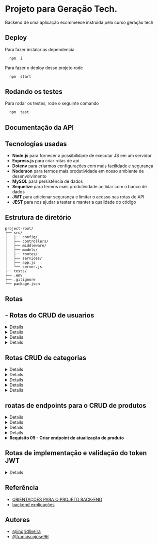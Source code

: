 
# Projeto para Geração Tech.



Backend de uma aplicação ecommeece  instruida pelo curso geração tech


## Deploy

Para fazer instalar as dependencia 
```bash
  npm  i
```


Para fazer o deploy desse projeto rode

```bash
  npm  start
```


## Rodando os testes

Para rodar os testes, rode o seguinte comando

```bash
  npm  test
```





## Documentação da API


## Tecnologias usadas


- **Node.js** para fornecer a possibilidade de executar JS em um servidor
- **Express.js** para criar rotas de api
- **Dotenv** para criarmos configurações com mais facilidade e segurança
- **Nodemon** para termos mais produtividade em nosso ambiente de desenvolvimento
- **MySQL** para persistência de dados
- **Sequelize** para termos mais produtividade ao lidar com o banco de dados 
- **JWT** para adicionar segurança e limitar o acesso nas rotas de API
- **JEST** para nos ajudar a testar e manter a qualidade do código

## Estrutura de diretório
```
project-root/
├── src/
│   ├── config/
│   ├── controllers/
│   ├── middleware/
│   ├── models/
│   ├── routes/
│   ├── services/
│   ├── app.js
│   └── server.js
├── tests/
├── .env
├── .gitignore
└── package.json
```





## Rotas


## - Rotas do CRUD de usuarios

<details>
 
  
- GET /v1/user/:id

**Response body**
```json
{
  "id": 1,
  "firstname": "user firstname",
  "surname": "user surname",
  "email": "user@mail.com"
}  
```
</details>


<details>
  
  
- POST /v1/user



**Payload**

```json
{
  "firstname": "user firstname",
  "surname": "user surname",
  "email": "user@mail.com",
  "password": "123@123",
  "confirmPassword": "123@123",
}  
```

</details>

<details>


  - PUT /v1/user/:id

**Headers**
- Content-type: application/json

**Payload**
```json
{
  "firstname": "user firstname",
  "surname": "user surname",
  "email": "user@mail.com",
}  
```


</details>


<details>
 

- DELETE /v1/user/:id



</details>

## Rotas CRUD de categorias

<details>
 

- GET /v1/category/search

**Query params**
  - `limit=-1`
    - Query string para definir o limit de itens por página
    - Use `-1` como valor para buscar todos os itens
    - Padrão: 12
  - `page=1`
    - Query string para definir a paginação dos dados retornados
    - Quando `limit` receber `-1` a opção de `page` não tem nenhum efeito no resultado da busca e pode ser omitida da query string
    - Padrão: 1
  - `fields=name,slug`
    - Query string para limitar quais campos serão retornados
  - `use_in_menu=true`
    - Query string para filtrar apenas as categorias que podem aparecer no menu

**Response body**
```json
{
  "data": [
    {
      "id": 1,
      "name": "Shoes",
      "slug": "shoes",
      "use_in_menu": true
    },
    {
      "id": 2,
      "name": "Offers",
      "slug": "offers",
      "use_in_menu": true
    },
    {
      "id": 3,
      "name": "Black Friday",
      "slug": "black-friday",
      "use_in_menu": false
    }
  ],
  "total": 10,
  "limit": -1,
  "page": 1
}  
```


</details>

<details>
 
- GET /v1/category/:id

**Response body**
```json
{
  "id": 1,
  "name": "Shoes",
  "slug": "shoes",
  "use_in_menu": true
}  
```

**Response Status Code**
- 200 OK - Deve ser retornado quando a requisição foi bem sucedida
- 404 Not Found - Deve ser retornado quando o recurso solicitado não existe
</details>


<details>


- POST /v1/category



**Payload**

```json
{
  "name": "Shoes",
  "slug": "shoes",
  "use_in_menu": true
}  
```


</details>

<details>
 

- PUT /v1/category/:id

**Headers**
- Content-type: application/json

**Payload**
```json
{
  "name": "Shoes",
  "slug": "shoes",
  "use_in_menu": true
} 
```

</details>

<details>
  

- DELETE /v1/category/:id


</details>

## roatas de  endpoints para o CRUD de produtos

<details>


- GET /v1/product/search

**Query params**
  - `limit=30`
    - Query string para definir o limit de itens por página
    - Use `-1` como valor para buscar todos os itens
    - Padrão: 12
  - `page=2`
    - Query string para definir a paginação dos dados retornados
    - Quando `limit` receber `-1` a opção de `page` não tem nenhum efeito no resultado da busca e pode ser omitida da query string
    - Padrão: 1
  - `fields=name,images,price`
    - Query string para limitar quais campos serão retornados
  - `match=Tênis`
    - Query string usada para filtrar o resultado de produtos por um termo que combine com o nome ou descrição do produto
  - `category_ids=15,24`
    - Query string usada para filtrar o resultado de produtos pelo ID das categorias
  - `price-range=100-200`
    - Query string para filtrar o resultado de produtos por uma determinada "janela" de preços 
  - `option[45]=GG,PP`
    - Query string para filtrar o resultado de produtos pelo valor das opções disponíveis

**Response body**
```json
{
  "data": [
    {
      "id": 1,
      "enabled": true,
      "name": "Produto 01",
      "slug": "produto-01",
      "stock": 10,
      "description": "Descrição do produto 01",
      "price": 119.90,
      "price_with_discount": 99.90,
      "category_ids": [1, 15, 24, 68],
      "images": [
        {
          "id": 1,
          "path": "https://store.com/media/product-01/image-01.png"
        },
        {
          "id": 2,
          "path": "https://store.com/media/product-01/image-02.png"
        },
        {
          "id": 3,
          "path": "https://store.com/media/product-01/image-02.jpg"
        }
      ],
      "options": [
        { 
          "id": 1
          ... 
        },
        { 
          "id": 2
          ... 
        }
      ]
    }
  ],
  "total": 120,
  "limit": 12,
  "page": 1,
}  
```

</details>

<details>
  

- GET /v1/product/:id

**Response body**
```json
{
  "id": 1,
  "enabled": true,
  "name": "Produto 01",
  "slug": "product-01",
  "stock": 10,
  "description": "Descrição do produto 01",
  "price": 119.90,
  "price_with_discount": 99.90,
  "category_ids": [1, 15, 24, 68],
  "images": [
    {
      "id": 1,
      "content": "https://store.com/media/product-01/image-01.png"
    },
    {
      "id": 2,
      "path": "https://store.com/media/product-01/image-02.png"
    },
    {
      "id": 3,
      "path": "https://store.com/media/product-01/image-02.jpg"
    }
  ],
  "options": [
    { 
      "id": 1
      ... 
    },
    { 
      "id": 2
      ... 
    }
  ]
}  
```

**Response Status Code**
- 200 OK - Deve ser retornado quando a requisição foi bem sucedida
- 404 Not Found - Deve ser retornado quando o recurso solicitado não existe
</details>

<details>
 
- POST /v1/product



**Payload**

```json
  {
    "enabled": true,
    "name": "Produto 01",
    "slug": "produto-01",
    "stock": 10,
    "description": "Descrição do produto 01",
    "price": 119.90,
    "price_with_discount": 99.90,
    "category_ids": [1, 15, 24, 68],
    "images": [ 
      {
        "type": "image/png",
        "path": "base64 da imagem 1" 
      },
      {
        "type": "image/png",
        "path": "base64 da imagem 2" 
      },
      {
        "type": "image/jpg",
        "path": "base64 da imagem 3" 
      }
    ],
    "options": [
      {
        "title": "Cor",
        "shape": "square",
        "radius": "4px",
        "type": "text",
        "value": ["PP", "GG", "M"]
      },
      {
        "title": "Tamanho",
        "shape": "circle",
        "type": "color",
        "values": ["#000", "#333"]
      }
    ]
  }
  ```


</details>

<details>
 

- PUT /v1/product/:id

**Headers**
- Content-type: application/json

**Payload**

```json
  {
    "enabled": true,
    "name": "Produto 01 atualizado",
    "slug": "produto-01-atualizado",
    "stock": 20,
    "description": "Descrição do produto 01 atualizado",
    "price": 49.9,
    "price_with_discount": 0,
    "category_ids": [1, 15, 24, 68],
    "images": [ 
      {
        "type": "image/png",
        "path": "base64 da imagem 1" 
      },
      {
        "id": 2,
        "path": true
      },
      {
        "id": 3,
        "path": "base64 da imagem 3" 
      },
      {
        "id": 1,
        "path": "https://store.com/media/product-01/image-01.jpg"
      }
    ],
    "options": [
      {
        "id": 1,
        "deleted": true,
      }
      {
        "id": 2,
        "radius": "10px",
        "value": ["42/43", "44/45"]
      },
      {
        "title": "Tipo",
        "shape": "square",
        "type": "text",
        "values": ["100% algodão", "65% algodão"]
      }
    ]
  }
  ```

</details>


<details>
  <summary><strong>Requisito 05 - Criar endpoint de atualização de produto</strong></summary><br>

- DELETE /v1/product/:id

</details>


## Rotas de  implementação e validação do token JWT
<details>

- POST /v1/user/token


**Payload**

```json
{
  "email": "user@mail.com",
  "password": "123@123",
}  
```

**Response body**
```json
{
    "message": "User logado com suceso",
    "newlongin": {
        "token": <token>
    }
} 
```


</details>


## Referência

 - [ORIENTAÇÕES PARA O PROJETO BACK-END](https://github.com/digitalcollegebr/projeto-backend)
 - [backend explicações](https://dust-starburst-c57.notion.site/Desenvolvimento-Back-End-JavaScript-5038d9fff41d45688f698f7d88a5a19e
)



## Autores

- [@iingridliveira](https://github.com/iingridliveira)
- [@franciscojose96](https://github.com/franciscojose96)


